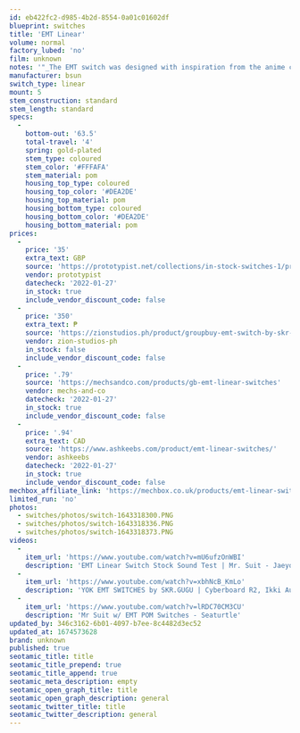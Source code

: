 ```yaml
---
id: eb422fc2-d985-4b2d-8554-0a01c01602df
blueprint: switches
title: 'EMT Linear'
volume: normal
factory_lubed: 'no'
film: unknown
notes: '"_The EMT switch was designed with inspiration from the anime character Emilia from Re:Zero. Originally designed by skr.gugu and using their own personal moulds._" -Ashkeebs'
manufacturer: bsun
switch_type: linear
mount: 5
stem_construction: standard
stem_length: standard
specs:
  -
    bottom-out: '63.5'
    total-travel: '4'
    spring: gold-plated
    stem_type: coloured
    stem_color: '#FFFAFA'
    stem_material: pom
    housing_top_type: coloured
    housing_top_color: '#DEA2DE'
    housing_top_material: pom
    housing_bottom_type: coloured
    housing_bottom_color: '#DEA2DE'
    housing_bottom_material: pom
prices:
  -
    price: '35'
    extra_text: GBP
    source: 'https://prototypist.net/collections/in-stock-switches-1/products/in-stock-emt-linear-switches?variant=39596284969026'
    vendor: prototypist
    datecheck: '2022-01-27'
    in_stock: true
    include_vendor_discount_code: false
  -
    price: '350'
    extra_text: ₱
    source: 'https://zionstudios.ph/product/groupbuy-emt-switch-by-skr-gugu/'
    vendor: zion-studios-ph
    in_stock: false
    include_vendor_discount_code: false
  -
    price: '.79'
    source: 'https://mechsandco.com/products/gb-emt-linear-switches'
    vendor: mechs-and-co
    datecheck: '2022-01-27'
    in_stock: true
    include_vendor_discount_code: false
  -
    price: '.94'
    extra_text: CAD
    source: 'https://www.ashkeebs.com/product/emt-linear-switches/'
    vendor: ashkeebs
    datecheck: '2022-01-27'
    in_stock: true
    include_vendor_discount_code: false
mechbox_affiliate_link: 'https://mechbox.co.uk/products/emt-linear-switch-sample?variant=42166493675765'
limited_run: 'no'
photos:
  - switches/photos/switch-1643318300.PNG
  - switches/photos/switch-1643318336.PNG
  - switches/photos/switch-1643318373.PNG
videos:
  -
    item_url: 'https://www.youtube.com/watch?v=mU6ufzOnWBI'
    description: 'EMT Linear Switch Stock Sound Test | Mr. Suit - Jaeyou Park'
  -
    item_url: 'https://www.youtube.com/watch?v=xbhNcB_KmLo'
    description: 'YOK EMT SWITCHES by SKR.GUGU | Cyberboard R2, Ikki Aurora 68, Vega | ASMR Typing Test - Zion Studies PH'
  -
    item_url: 'https://www.youtube.com/watch?v=lRDC70CM3CU'
    description: 'Mr Suit w/ EMT POM Switches - Seaturtle'
updated_by: 346c3162-6b01-4097-b7ee-8c4482d3ec52
updated_at: 1674573628
brand: unknown
published: true
seotamic_title: title
seotamic_title_prepend: true
seotamic_title_append: true
seotamic_meta_description: empty
seotamic_open_graph_title: title
seotamic_open_graph_description: general
seotamic_twitter_title: title
seotamic_twitter_description: general
---
```

